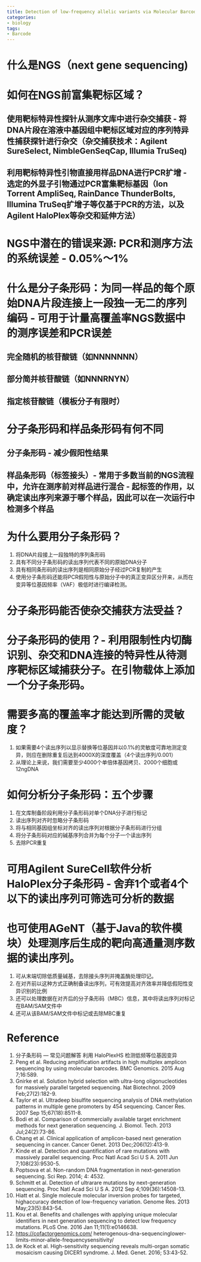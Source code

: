 ```yaml
---
title: Detection of low-frequency allelic variants via Molecular Barcoding
categories: 
- biology
tags: 
- Barcode
---
```


# 什么是NGS（next gene sequencing)
# 如何在NGS前富集靶标区域？
## 使用靶标特异性探针从测序文库中进行杂交捕获 - 将DNA片段在溶液中基因组中靶标区域对应的序列特异性捕获探针进行杂交（杂交捕获技术：Agilent SureSelect, NimbleGenSeqCap, Illumia TruSeq)
## 利用靶标特异性引物直接用样品DNA进行PCR扩增 - 选定的外显子引物通过PCR富集靶标基因（Ion Torrent AmpliSeq, RainDance ThunderBolts, Illumina TruSeq扩增子等仅基于PCR的方法，以及Agilent HaloPlex等杂交和延伸方法）
# NGS中潜在的错误来源: PCR和测序方法的系统误差 - 0.05%～1%
# 什么是分子条形码：为同一样品的每个原始DNA片段连接上一段独一无二的序列编码 - 可用于计量高覆盖率NGS数据中的测序误差和PCR误差
## 完全随机的核苷酸链（如NNNNNNN）
## 部分简并核苷酸链（如NNNRNYN）
## 指定核苷酸链（模板分子有限时）
# 分子条形码和样品条形码有何不同
## 分子条形码 - 减少假阳性结果
## 样品条形码（标签接头）- 常用于多数当前的NGS流程中，允许在测序前对样品进行混合 - 起标签的作用，以确定读出序列来源于哪个样品，因此可以在一次运行中检测多个样品
# 为什么要用分子条形码？
1. 将DNA片段接上一段独特的序列条形码
2. 具有不同分子条形码的读出序列代表不同的原始DNA分子
3. 具有相同条形码的读出序列是相同原始分子经过PCR复制的产生
4. 使用分子条形码还能将PCR假阳性与原始分子中的真正变异区分开来，从而在变异等位基因频率（VAF）极低时进行编译检测。

# 分子条形码能否使杂交捕获方法受益？

# 分子条形码的使用？- 利用限制性内切酶识别、杂交和DNA连接的特异性从待测序靶标区域捕获分子。在引物载体上添加一个分子条形码。

# 需要多高的覆盖率才能达到所需的灵敏度？
1. 如果需要4个读出序列以显示替换等位基因并以0.1%的灵敏度可靠地测定变异，则应在删除重复后达到4000X的深度覆盖（4个读出序列/0.001）
2. 从理论上来说，我们需要至少4000个单倍体基因拷贝、2000个细胞或12ngDNA

# 如何分析分子条形码：五个步骤
1. 在文库制备阶段利用分子条形码对单个DNA分子进行标记
2. 读出序列对齐时忽略分子条形码
3. 将与相同基因组坐标对齐的读出序列对根据分子条形码进行分组
4. 将分子条形码对应的碱基序列合并为每个分子一个读出序列
5. 去除PCR重复

# 可用Agilent SureCell软件分析HaloPlex分子条形码 - 舍弃1个或者4个以下的读出序列可筛选可分析的数据
# 也可使用AGeNT（基于Java的软件模块）处理测序后生成的靶向高通量测序数据的读出序列。
1. 可从末端切除低质量碱基，去除接头序列并掩盖酶处理印记。
2. 在对齐前以这种方式正确制备读出序列，可有效提高对齐效率并降低假阳性变异识别的比例
3. 还可以处理数据在对齐后的分子条形码（MBC）信息，其中将读出序列对标记在BAM/SAM文件中
4. 还可从该BAM/SAM文件中标记或去除MBC重复

# Reference
1. 分子条形码 — 常见问题解答 利用 HaloPlexHS 检测低频等位基因变异
2. Peng et al. Reducing amplification artifacts in high multiplex amplicon sequencing by using molecular barcodes. BMC Genomics. 2015 Aug 7;16:589. 
3. Gnirke et al. Solution hybrid selection with ultra-long oligonucleotides for massively parallel targeted sequencing. Nat Biotechnol. 2009 Feb;27(2):182-9. 
4. Taylor et al. Ultradeep bisulfite sequencing analysis of DNA methylation patterns in multiple gene promoters by 454 sequencing. Cancer Res. 2007 Sep 15;67(18):8511-8. 
5. Bodi et al. Comparison of commercially available target enrichment methods for next generation sequencing. J. Biomol. Tech. 2013 Jul;24(2):73-86. 
6. Chang et al. Clinical application of amplicon-based next generation sequencing in cancer. Cancer Genet. 2013 Dec;206(12):413-9. 
7. Kinde et al. Detection and quantification of rare mutations with massively parallel sequencing. Proc Natl Acad Sci U S A. 2011 Jun 7;108(23):9530-5. 
8. Poptsova et al. Non-random DNA fragmentation in next-generation sequencing. Sci Rep. 2014; 4: 4532. 
9. Schmitt et al. Detection of ultrarare mutations by next-generation sequencing. Proc Natl Acad Sci U S A. 2012 Sep 4;109(36):14508-13. 
10. Hiatt et al. Single molecule molecular inversion probes for targeted, highaccuracy detection of low-frequency variation. Genome Res. 2013 May;23(5):843-54. 
11. Kou et al. Benefits and challenges with applying unique molecular identifiers in next generation sequencing to detect low frequency mutations. PLoS One. 2016 Jan 11;11(1):e0146638. 
12. https://cofactorgenomics.com/ heterogenous-dna-sequencinglower-limits-minor-allele-frequencysensitivity/ 
13. de Kock et al. High-sensitivity sequencing reveals multi-organ somatic mosaicism causing DICER1 syndrome. J. Med. Genet. 2016; 53:43-52.
